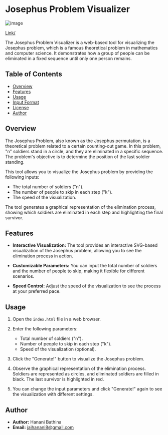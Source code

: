 # Josephus Problem Visualizer

![image](https://github.com/hanani8/Visualization-of-Josephus-Problem/assets/31515421/9a313ff1-8206-4626-af4c-1f825292460f)

[Link/](https://hanani8.github.io/josephus.html)

The Josephus Problem Visualizer is a web-based tool for visualizing the Josephus problem, which is a famous theoretical problem in mathematics and computer science. It demonstrates how a group of people can be eliminated in a fixed sequence until only one person remains.

## Table of Contents

- [Overview](#overview)
- [Features](#features)
- [Usage](#usage)
- [Input Format](#input-format)
- [License](#license)
- [Author](#author)

## Overview

The Josephus Problem, also known as the Josephus permutation, is a theoretical problem related to a certain counting-out game. In this problem, "n" soldiers stand in a circle, and they are eliminated in a specific sequence. The problem's objective is to determine the position of the last soldier standing.

This tool allows you to visualize the Josephus problem by providing the following inputs:
- The total number of soldiers ("n").
- The number of people to skip in each step ("k").
- The speed of the visualization.

The tool generates a graphical representation of the elimination process, showing which soldiers are eliminated in each step and highlighting the final survivor.

## Features

- **Interactive Visualization:** The tool provides an interactive SVG-based visualization of the Josephus problem, allowing you to see the elimination process in action.

- **Customizable Parameters:** You can input the total number of soldiers and the number of people to skip, making it flexible for different scenarios.

- **Speed Control:** Adjust the speed of the visualization to see the process at your preferred pace.

## Usage

1. Open the `index.html` file in a web browser.

2. Enter the following parameters:
   - Total number of soldiers ("n").
   - Number of people to skip in each step ("k").
   - Speed of the visualization (optional).

3. Click the "Generate!" button to visualize the Josephus problem.

4. Observe the graphical representation of the elimination process. Soldiers are represented as circles, and eliminated soldiers are filled in black. The last survivor is highlighted in red.

5. You can change the input parameters and click "Generate!" again to see the visualization with different settings.

## Author

- **Author:** Hanani Bathina
- **Email:** jaihanani8@gmail.com
